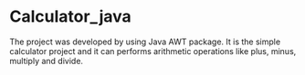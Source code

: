 # Calculator_java
The project was developed by using Java AWT package. It is the simple calculator project and it can performs arithmetic operations like plus, minus, multiply and divide. 
